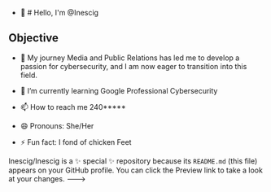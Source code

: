 - 👋 # Hello, I'm @Inescig


## Objective

- 👀 My journey Media and Public Relations has led me to develop a passion for cybersecurity, and I am now eager to transition into this field.

 
- 🌱 I’m currently learning Google Professional Cybersecurity  
  
- 📫 How to reach me 240*****
- 😄 Pronouns: She/Her
- ⚡ Fun fact: I fond of chicken Feet
  
Inescig/Inescig is a ✨ special ✨ repository because its `README.md` (this file) appears on your GitHub profile.
You can click the Preview link to take a look at your changes.
--->
